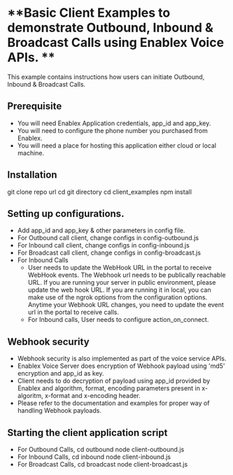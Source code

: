 # **Basic Client Examples to demonstrate Outbound, Inbound & Broadcast Calls using Enablex Voice APIs. **
This example contains instructions how users can initiate Outbound, Inbound & Broadcast Calls.

## Prerequisite
- You will need Enablex Application credentials, app_id and app_key.
- You will need to configure the phone number you purchased from Enablex.
- You will need a place for hosting this application either cloud or local machine.


## Installation
git clone repo url
cd git directory
cd client_examples
npm install

## Setting up configurations.
- Add app_id and app_key & other parameters in config file.
- For Outbound call client, change configs in config-outbound.js
- For Inbound call client, change configs in config-inbound.js
- For Broadcast call client, change configs in config-broadcast.js
- For Inbound Calls
  - User needs to update the WebHook URL in the portal to receive WebHook events. The Webhook url needs to be publically reachable URL. If you are running your 
    server in public environment, please update the web hook URL. If you are running it in local, you can make use of the ngrok options from the configuration 
    options. Anytime your Webhook URL changes, you need to update the event url in the portal to receive calls.
  - For Inbound calls, User needs to configure action_on_connect.

## Webhook security
- Webhook security is also implemented as part of the voice service APIs. 
- Enablex Voice Server does encryption of Webhook payload using 'md5' encryption and app_id as key.
- Client needs to do decryption of payload using app_id provided by Enablex and algorithm, format, encoding parameters present in x-algoritm, x-format and x-encoding header.
- Please refer to the documentation and examples for proper way of handling Webhook payloads.

## Starting the client application script
- For Outbound Calls, cd outbound
  node client-outbound.js
- For Inbound Calls, cd inbound
  node client-inbound.js
- For Broadcast Calls, cd broadcast
  node client-broadcast.js
